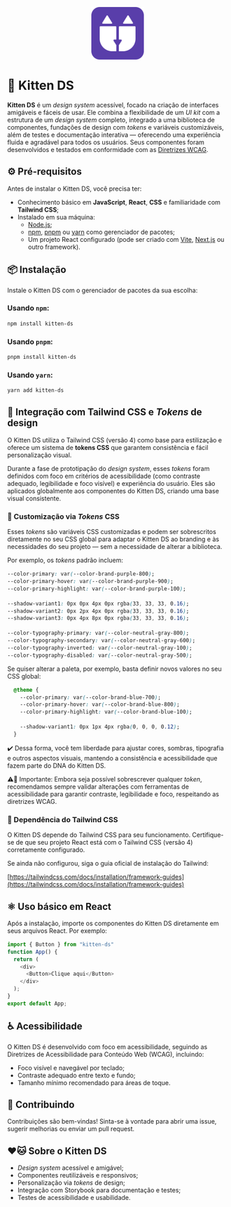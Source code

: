 <p align="center">
  <img src="https://raw.githubusercontent.com/gabyrodrigues/kitten-ds/main/docs/logo.svg" alt="Kitten DS logo" height="120">
</p>

# 🐾 Kitten DS

**Kitten DS** é um *design system* acessível, focado na criação de interfaces amigáveis e fáceis de usar. Ele combina a flexibilidade de um *UI kit* com a estrutura de um *design system* completo, integrado a uma biblioteca de componentes, fundações de design com *tokens* e variáveis customizáveis, além de testes e documentação interativa — oferecendo uma experiência fluida e agradável para todos os usuários. Seus componentes foram desenvolvidos e testados em conformidade com as [Diretrizes WCAG](https://www.w3.org/WAI/standards-guidelines/wcag/).

## ⚙️ Pré-requisitos

Antes de instalar o Kitten DS, você precisa ter:

- Conhecimento básico em **JavaScript**, **React**, **CSS** e familiaridade com **Tailwind CSS**;
- Instalado em sua máquina:
  - [Node.js](https://nodejs.org);
  - [npm](https://www.npmjs.com), [pnpm](https://pnpm.io) ou [yarn](https://yarnpkg.com) como gerenciador de pacotes;
  - Um projeto React configurado (pode ser criado com [Vite](https://vitejs.dev), [Next.js](https://nextjs.org) ou outro framework).

## 📦 Instalação

Instale o Kitten DS com o gerenciador de pacotes da sua escolha:

### Usando `npm`:

```bash
npm install kitten-ds
```
### Usando `pnpm`:

```bash
pnpm install kitten-ds
```

### Usando `yarn`:

```bash
yarn add kitten-ds
```

## 🎨 Integração com Tailwind CSS e *Tokens* de design

O Kitten DS utiliza o Tailwind CSS (versão 4) como base para estilização e oferece um sistema de **tokens CSS** que garantem consistência e fácil personalização visual.

Durante a fase de prototipação do *design system*, esses *tokens* foram definidos com foco em critérios de acessibilidade (como contraste adequado, legibilidade e foco visível) e experiência do usuário. Eles são aplicados globalmente aos componentes do Kitten DS, criando uma base visual consistente.

### 🎯 Customização via *Tokens* CSS

Esses *tokens* são variáveis CSS customizadas e podem ser sobrescritos diretamente no seu CSS global para adaptar o Kitten DS ao branding e às necessidades do seu projeto — sem a necessidade de alterar a biblioteca.

Por exemplo, os *tokens* padrão incluem:

```css
--color-primary: var(--color-brand-purple-800);
--color-primary-hover: var(--color-brand-purple-900);
--color-primary-highlight: var(--color-brand-purple-100);

--shadow-variant1: 0px 0px 4px 0px rgba(33, 33, 33, 0.16);
--shadow-variant2: 0px 2px 4px 0px rgba(33, 33, 33, 0.16);
--shadow-variant3: 0px 4px 8px 0px rgba(33, 33, 33, 0.16);

--color-typography-primary: var(--color-neutral-gray-800);
--color-typography-secondary: var(--color-neutral-gray-600);
--color-typography-inverted: var(--color-neutral-gray-100);
--color-typography-disabled: var(--color-neutral-gray-500);
```

Se quiser alterar a paleta, por exemplo, basta definir novos valores no seu CSS global:

```css
  @theme {
    --color-primary: var(--color-brand-blue-700);
    --color-primary-hover: var(--color-brand-blue-800);
    --color-primary-highlight: var(--color-brand-blue-100);

    --shadow-variant1: 0px 1px 4px rgba(0, 0, 0, 0.12);
  }
```

✔️ Dessa forma, você tem liberdade para ajustar cores, sombras, tipografia e outros aspectos visuais, mantendo a consistência e acessibilidade que fazem parte do DNA do Kitten DS.

⚠️🔧 Importante: Embora seja possível sobrescrever qualquer *token*, recomendamos sempre validar alterações com ferramentas de acessibilidade para garantir contraste, legibilidade e foco, respeitando as diretrizes WCAG.

### 🚀 Dependência do Tailwind CSS

O Kitten DS depende do Tailwind CSS para seu funcionamento. Certifique-se de que seu projeto React está com o Tailwind CSS (versão 4) corretamente configurado.

Se ainda não configurou, siga o guia oficial de instalação do Tailwind:

[https://tailwindcss.com/docs/installation/framework-guides](https://tailwindcss.com/docs/installation/framework-guides)

## ⚛️ Uso básico em React

Após a instalação, importe os componentes do Kitten DS diretamente em seus arquivos React. Por exemplo:

```javascript
import { Button } from "kitten-ds"
function App() {
  return (
    <div>
      <Button>Clique aqui</Button>
    </div>
  );
}
export default App;
```

## ♿ Acessibilidade

O Kitten DS é desenvolvido com foco em acessibilidade, seguindo as Diretrizes de Acessibilidade para Conteúdo Web (WCAG), incluindo:

- Foco visível e navegável por teclado;
- Contraste adequado entre texto e fundo;
- Tamanho mínimo recomendado para áreas de toque.

## 🤝 Contribuindo

Contribuições são bem-vindas!
Sinta-se à vontade para abrir uma issue, sugerir melhorias ou enviar um pull request.

## ❤️🐱 Sobre o Kitten DS

- *Design system* acessível e amigável;
- Componentes reutilizáveis e responsivos;
- Personalização via *tokens* de design;
- Integração com Storybook para documentação e testes;
- Testes de acessibilidade e usabilidade.
